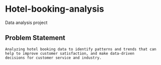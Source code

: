 # Hotel-booking-analysis
Data analysis project
## Problem Statement 
    Analyzing hotel booking data to identify patterns and trends that can help to improve customer satisfaction, and make data-driven       
    decisions for customer service and industry.
